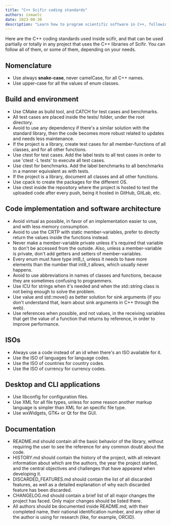 ```yaml
---
title: "C++ Scifir coding standards"
authors: ismaelc
date: 2023-08-30
description: "Learn how to program scientific software in C++, following the point of view of Scifir."
---
```


Here are the C++ coding standards used inside scifir, and that can be used partially or totally in any project that uses the C++ libraries of Scifir. You can follow all of them, or some of them, depending on your needs.

## Nomenclature

- Use always **snake-case**, never camelCase, for all C++ names.
- Use upper-case for all the values of enum classes.

## Build and environment

- Use CMake as build tool, and CATCH for test cases and benchmarks.
- All test cases are placed inside the tests/ folder, under the root directory.
- Avoid to use any dependency if there's a similar solution with the standard library, then the code becomes more robust related to updates and needs less maintenance.
- If the project is a library, create test cases for all member-functions of all classes, and for all other functions.
- Use ctest for test cases. Add the label tests to all test cases in order to use 'ctest -L tests' to execute all test cases.
- Use ctest for benchmarks. Add the label benchmarks to all benchmarks in a manner equivalent as with tests.
- If the project is a library, document all classes and all other functions.
- Use cpack to create the packages for the different OS.
- Use ctest inside the repository where the project is hosted to test the uploaded code after every push, being it hosted in GitHub, GitLab, etc.

## Code implementation and software architecture

- Avoid virtual as possible, in favor of an implementation easier to use, and with less memory consumption.
- Avoid to use the CRTP with static member-variables, prefer to directly return the values inside the functions instead.
- Never make a member-variable private unless it's required that variable to don't be accessed from the outside. Also, unless a member-variable is private, don't add getters and setters of member-variables.
- Every enum must have type int8_t, unless it needs to have more elements than the number that int8_t allows, which usually never happens.
- Avoid to use abbreviations in names of classes and functions, because they are sometimes confusing to programmers.
- Use ICU for strings when it's needed and when the std::string class is not being enough to solve the problem.
- Use value and std::move() as better solution for sink arguments (if you don't understand that, learn about sink arguments in C++ through the web).
- Use references when possible, and not values, in the receiving variables that get the value of a function that returns by reference, in order to improve performance.

## ISOs

- Always use a code instead of an id when there's an ISO available for it.
- Use the ISO of languages for language codes.
- Use the ISO of countries for country codes.
- Use the ISO of currency for currency codes.

## Desktop and CLI applications

- Use libconfig for configuration files.
- Use XML for all file types, unless for some reason another markup language is simpler than XML for an specific file type.
- Use wxWidgets, GTK+ or Qt for the GUI.

## Documentation

- README.md should contain all the basic behavior of the library, without requiring the user to see the reference for any common doubt about the code.
- HISTORY.md should contain the history of the project, with all relevant information about which are the authors, the year the project started, and the central objectives and challenges that have appeared when developing it.
- DISCARDED_FEATURES.md should contain the list of all discarded features, as well as a detailed explanation of why each discarded feature has been discarded.
- CHANGELOG.md should contain a brief list of all major changes the project has faced. Only major changes should be listed there.
- All authors should be documented inside README.md, with their completed name, their national identification number, and any other id the author is using for research (like, for example, ORCID).
